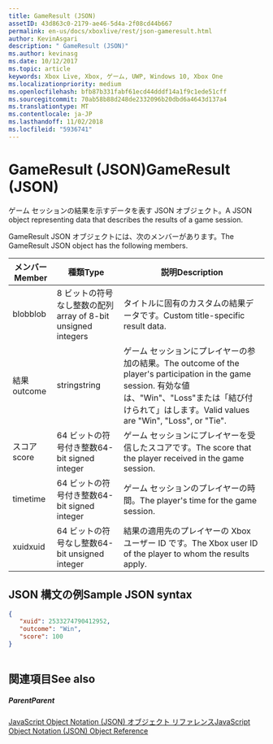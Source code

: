 ```yaml
---
title: GameResult (JSON)
assetID: 43d863c0-2179-ae46-5d4a-2f08cd44b667
permalink: en-us/docs/xboxlive/rest/json-gameresult.html
author: KevinAsgari
description: " GameResult (JSON)"
ms.author: kevinasg
ms.date: 10/12/2017
ms.topic: article
keywords: Xbox Live, Xbox, ゲーム, UWP, Windows 10, Xbox One
ms.localizationpriority: medium
ms.openlocfilehash: bfb87b331fabf61ecd44dddf14a1f9c1ede51cff
ms.sourcegitcommit: 70ab58b88d248de2332096b20dbd6a4643d137a4
ms.translationtype: MT
ms.contentlocale: ja-JP
ms.lasthandoff: 11/02/2018
ms.locfileid: "5936741"
---
```

# <a name="gameresult-json"></a><span data-ttu-id="8efdf-104">GameResult (JSON)</span><span class="sxs-lookup"><span data-stu-id="8efdf-104">GameResult (JSON)</span></span>
<span data-ttu-id="8efdf-105">ゲーム セッションの結果を示すデータを表す JSON オブジェクト。</span><span class="sxs-lookup"><span data-stu-id="8efdf-105">A JSON object representing data that describes the results of a game session.</span></span> 
<a id="ID4EN"></a>

  
 
<span data-ttu-id="8efdf-106">GameResult JSON オブジェクトには、次のメンバーがあります。</span><span class="sxs-lookup"><span data-stu-id="8efdf-106">The GameResult JSON object has the following members.</span></span>
 
| <span data-ttu-id="8efdf-107">メンバー</span><span class="sxs-lookup"><span data-stu-id="8efdf-107">Member</span></span>| <span data-ttu-id="8efdf-108">種類</span><span class="sxs-lookup"><span data-stu-id="8efdf-108">Type</span></span>| <span data-ttu-id="8efdf-109">説明</span><span class="sxs-lookup"><span data-stu-id="8efdf-109">Description</span></span>| 
| --- | --- | --- | 
| <span data-ttu-id="8efdf-110">blob</span><span class="sxs-lookup"><span data-stu-id="8efdf-110">blob</span></span>| <span data-ttu-id="8efdf-111">8 ビットの符号なし整数の配列</span><span class="sxs-lookup"><span data-stu-id="8efdf-111">array of 8-bit unsigned integers</span></span>| <span data-ttu-id="8efdf-112">タイトルに固有のカスタムの結果データです。</span><span class="sxs-lookup"><span data-stu-id="8efdf-112">Custom title-specific result data.</span></span>| 
| <span data-ttu-id="8efdf-113">結果</span><span class="sxs-lookup"><span data-stu-id="8efdf-113">outcome</span></span>| <span data-ttu-id="8efdf-114">string</span><span class="sxs-lookup"><span data-stu-id="8efdf-114">string</span></span>| <span data-ttu-id="8efdf-115">ゲーム セッションにプレイヤーの参加の結果。</span><span class="sxs-lookup"><span data-stu-id="8efdf-115">The outcome of the player's participation in the game session.</span></span> <span data-ttu-id="8efdf-116">有効な値は、"Win"、"Loss"または「結び付けられて」はします。</span><span class="sxs-lookup"><span data-stu-id="8efdf-116">Valid values are "Win", "Loss", or "Tie".</span></span> | 
| <span data-ttu-id="8efdf-117">スコア</span><span class="sxs-lookup"><span data-stu-id="8efdf-117">score</span></span>| <span data-ttu-id="8efdf-118">64 ビットの符号付き整数</span><span class="sxs-lookup"><span data-stu-id="8efdf-118">64-bit signed integer</span></span>| <span data-ttu-id="8efdf-119">ゲーム セッションにプレイヤーを受信したスコアです。</span><span class="sxs-lookup"><span data-stu-id="8efdf-119">The score that the player received in the game session.</span></span>| 
| <span data-ttu-id="8efdf-120">time</span><span class="sxs-lookup"><span data-stu-id="8efdf-120">time</span></span>| <span data-ttu-id="8efdf-121">64 ビットの符号付き整数</span><span class="sxs-lookup"><span data-stu-id="8efdf-121">64-bit signed integer</span></span>| <span data-ttu-id="8efdf-122">ゲーム セッションのプレイヤーの時間。</span><span class="sxs-lookup"><span data-stu-id="8efdf-122">The player's time for the game session.</span></span>| 
| <span data-ttu-id="8efdf-123">xuid</span><span class="sxs-lookup"><span data-stu-id="8efdf-123">xuid</span></span>| <span data-ttu-id="8efdf-124">64 ビットの符号なし整数</span><span class="sxs-lookup"><span data-stu-id="8efdf-124">64-bit unsigned integer</span></span>| <span data-ttu-id="8efdf-125">結果の適用先のプレイヤーの Xbox ユーザー ID です。</span><span class="sxs-lookup"><span data-stu-id="8efdf-125">The Xbox user ID of the player to whom the results apply.</span></span>| 
  
<a id="ID4EPC"></a>

 
## <a name="sample-json-syntax"></a><span data-ttu-id="8efdf-126">JSON 構文の例</span><span class="sxs-lookup"><span data-stu-id="8efdf-126">Sample JSON syntax</span></span>
 

```json
{
   "xuid": 2533274790412952,
   "outcome": "Win",
   "score": 100
}
    
```

  
<a id="ID4EYC"></a>

 
## <a name="see-also"></a><span data-ttu-id="8efdf-127">関連項目</span><span class="sxs-lookup"><span data-stu-id="8efdf-127">See also</span></span>
 
<a id="ID4E1C"></a>

 
##### <a name="parent"></a><span data-ttu-id="8efdf-128">Parent</span><span class="sxs-lookup"><span data-stu-id="8efdf-128">Parent</span></span> 

[<span data-ttu-id="8efdf-129">JavaScript Object Notation (JSON) オブジェクト リファレンス</span><span class="sxs-lookup"><span data-stu-id="8efdf-129">JavaScript Object Notation (JSON) Object Reference</span></span>](atoc-xboxlivews-reference-json.md)

   